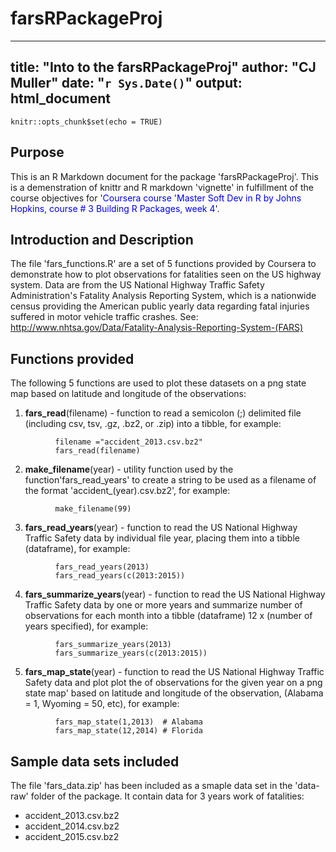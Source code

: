 # farsRPackageProj
---
title: "Into to the farsRPackageProj"
author: "CJ Muller"
date: "`r Sys.Date()`"
output: html_document
---

```{r setup, include=FALSE}
knitr::opts_chunk$set(echo = TRUE)
```

## Purpose

This is an R Markdown document for the package 'farsRPackageProj'. This is a demenstration of knittr and R markdown 'vignette' in fulfillment of the course objectives for '<span style="color:blue">Coursera course 'Master Soft Dev in R by Johns Hopkins, course # 3 Building R Packages, week 4</span>'.


## Introduction and Description

The file 'fars_functions.R' are a set of 5 functions provided by Coursera to demonstrate how to plot observations for fatalities seen on the US highway system.  Data are from the US National Highway Traffic Safety Administration's Fatality Analysis Reporting System, which is a nationwide census providing the American public yearly data regarding fatal injuries suffered in motor vehicle traffic crashes. See: <http://www.nhtsa.gov/Data/Fatality-Analysis-Reporting-System-(FARS)>
 
## Functions provided

The following 5 functions are used to plot these datasets on a png state map based on latitude and longitude of the observations:


1. **fars_read**(filename) - function to read a semicolon (;) delimited file (including csv, tsv, .gz, .bz2, or .zip) into a tibble, for example:

```
          filename ="accident_2013.csv.bz2"
          fars_read(filename)
```

2. **make_filename**(year) - utility function used by the function'fars_read_years' to create a string to be used as a filename of the format 'accident_(year).csv.bz2', for example:

```
          make_filename(99)
```

3. **fars_read_years**(year) - function to read the US National Highway Traffic Safety data by individual file year, placing them into a tibble (dataframe), for example:

```
          fars_read_years(2013)
          fars_read_years(c(2013:2015))
```

4. **fars_summarize_years**(year) - function to read the US National Highway Traffic Safety data by one or more years and summarize number of observations for each month  into a tibble (dataframe) 12 x (number of years specified), for example:

```
          fars_summarize_years(2013)
          fars_summarize_years(c(2013:2015))
```    

5. **fars_map_state**(year) - function to read the US National Highway Traffic Safety data and plot plot the of observations for the given year on a png state map' based on latitude and longitude of the observation, (Alabama = 1, Wyoming = 50, etc), for example:

```
          fars_map_state(1,2013)  # Alabama
          fars_map_state(12,2014) # Florida
```  


## Sample data sets included

The file 'fars_data.zip' has been included as a smaple data set in the 'data-raw' folder of the package. It contain data for 3 years work of fatalities:

* accident_2013.csv.bz2
* accident_2014.csv.bz2
* accident_2015.csv.bz2
